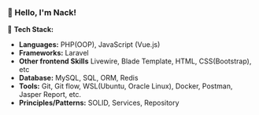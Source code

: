 ### 👋 Hello, I'm Nack!

🔧 **Tech Stack:**
- **Languages:** PHP(OOP), JavaScript (Vue.js)
- **Frameworks:** Laravel
- **Other frontend Skills** Livewire, Blade Template, HTML, CSS(Bootstrap), etc
- **Database:** MySQL, SQL, ORM, Redis
- **Tools:** Git, Git flow, WSL(Ubuntu, Oracle Linux), Docker, Postman, Jasper Report, etc.
- **Principles/Patterns:** SOLID, Services, Repository
